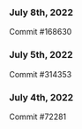 ### July 8th, 2022

Commit #168630

### July 5th, 2022

Commit #314353


### July 4th, 2022

Commit #72281
